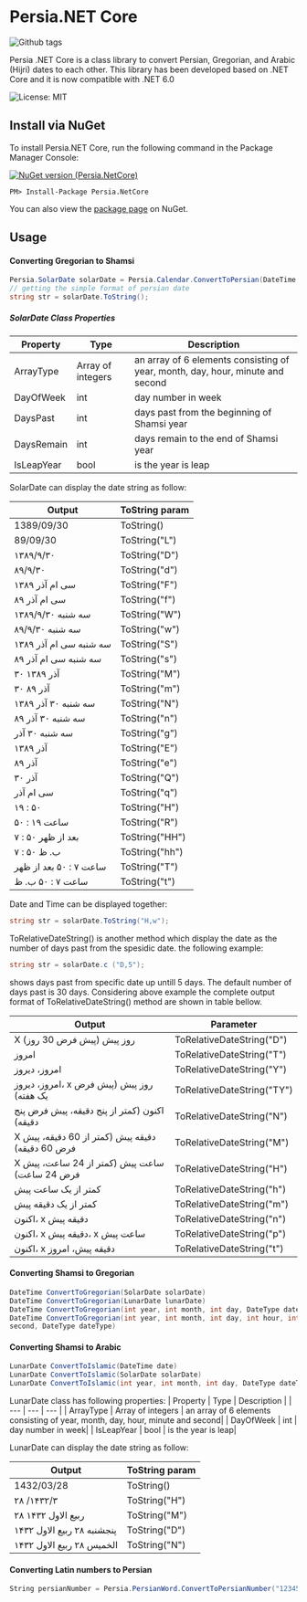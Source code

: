 # Persia.NET Core

![Github tags](https://github.com/shahabfar/Persia-.NET-Core/workflows/.NET%20Core%20Build/badge.svg)

Persia .NET Core is a class library to convert Persian, Gregorian, and Arabic (Hijri) dates to each other. This library has been developed based on .NET Core and it is now compatible with .NET 6.0

![License: MIT](https://img.shields.io/badge/License-MIT-yellow.svg)

## Install via NuGet

To install Persia.NET Core, run the following command in the Package Manager Console:

[![NuGet version (Persia.NetCore)](https://img.shields.io/nuget/v/Persia.NetCore.svg?style=flat-square)](https://www.nuget.org/packages/Persia.NetCore/)

```
PM> Install-Package Persia.NetCore
```

You can also view the [package page](https://www.nuget.org/packages/Persia.NetCore/) on NuGet.


## Usage

#### Converting Gregorian to Shamsi

``` C#
Persia.SolarDate solarDate = Persia.Calendar.ConvertToPersian(DateTime.Now);
// getting the simple format of persian date
string str = solarDate.ToString();
```
##### SolarDate Class Properties
| Property | Type | Description |
| --- | --- | --- |
| ArrayType | Array of integers | an array of 6 elements consisting of year, month, day, hour, minute and second|
| DayOfWeek | int | day number in week|
| DaysPast  | int | days past from the beginning of Shamsi year|
| DaysRemain | int | days remain to the end of Shamsi year|
| IsLeapYear | bool | is the year is leap|


SolarDate can display the date string as follow:

| Output | ToString param |
| --- | --- |
| 1389/09/30 | ToString() |
| 89/09/30 | ToString("L") | 
| ۱۳۸۹/۹/۳۰  | ToString("D") |
| ۸۹/۹/۳۰ | ToString("d") |
| سی ام  آذر ۱۳۸۹ | ToString("F") |
| سی ام  آذر ۸۹ | ToString("f") |
| سه شنبه  ۱۳۸۹/۹/۳۰ | ToString("W") |
| سه شنبه  ۸۹/۹/۳۰ | ToString("w") |
| سه شنبه  سی ام  آذر ۱۳۸۹ | ToString("S") |
| سه شنبه  سی ام  آذر ۸۹ | ToString("s") |
| ۳۰ آذر ۱۳۸۹ | ToString("M") |
| ۳۰ آذر ۸۹ | ToString("m") |
| سه شنبه  ۳۰ آذر ۱۳۸۹ | ToString("N") |
| سه شنبه  ۳۰ آذر ۸۹ | ToString("n") |
| سه شنبه  ۳۰ آذر | ToString("g") |
| آذر ۱۳۸۹ | ToString("E") |
| آذر ۸۹ | ToString("e") |
| ۳۰ آذر | ToString("Q") |
|سی ام  آذر | ToString("q") |
|  ۱۹ : ۵۰ | ToString("H") |
|ساعت   ۱۹ : ۵۰ | ToString("R") |
| ۷ : ۵۰ بعد از ظهر | ToString("HH") |
|   ۷ : ۵۰  ب. ظ | ToString("hh") |
| ساعت   ۷ : ۵۰ بعد از ظهر | ToString("T") |
| ساعت   ۷ : ۵۰ ب. ظ | ToString("t") |

Date and Time can be displayed together:

``` C#
string str = solarDate.ToString("H,w");
```
ToRelativeDateString() is another method which display the date as the number of days past from the spesidic date. the following example:

``` C#
string str = solarDate.c ("D,5");
```
shows days past from specific date up untill 5 days. The default number of days past is 30 days.
Considering above example the complete output format of ToRelativeDateString() method are shown in table bellow.

| Output | Parameter |
| --- | --- |
| X روز پیش (پیش فرض 30 روز) | ToRelativeDateString("D") |
|  امروز| ToRelativeDateString("T") | 
| امروز، دیروز | ToRelativeDateString("Y") | 
| امروز، دیروز، x  روز پیش (پیش فرض یک هفته) | ToRelativeDateString("TY") | 
| اکنون (کمتر از پنج دقیقه، پیش فرض پنج دقیقه) | ToRelativeDateString("N") | 
| X دقیقه پیش (کمتر از 60 دقیقه، پیش فرض 60 دقیقه) | ToRelativeDateString("M") | 
|X  ساعت پیش (کمتر از 24 ساعت، پیش فرض 24 ساعت)  | ToRelativeDateString("H") | 
| کمتر از یک ساعت پیش | ToRelativeDateString("h") | 
| کمتر از یک دقیقه پیش | ToRelativeDateString("m") | 
| اکنون، x دقیقه پیش | ToRelativeDateString("n") | 
|اکنون، x دقیقه پیش، x ساعت پیش  | ToRelativeDateString("p") | 
|اکنون، x دقیقه پیش، امروز  | ToRelativeDateString("t") | 


#### Converting Shamsi to Gregorian

``` C#
DateTime ConvertToGregorian(SolarDate solarDate)
DateTime ConvertToGregorian(LunarDate lunarDate)
DateTime ConvertToGregorian(int year, int month, int day, DateType dateType)
DateTime ConvertToGregorian(int year, int month, int day, int hour, int minute, int
second, DateType dateType)
```

#### Converting Shamsi to Arabic

``` C#
LunarDate ConvertToIslamic(DateTime date)
LunarDate ConvertToIslamic(SolarDate solarDate)
LunarDate ConvertToIslamic(int year, int month, int day, DateType dateType)
```
LunarDate class has following properties:
| Property | Type | Description |
| --- | --- | --- |
| ArrayType | Array of integers | an array of 6 elements consisting of year, month, day, hour, minute and second|
| DayOfWeek | int | day number in week|
| IsLeapYear | bool | is the year is leap|

LunarDate can display the date string as follow:

| Output | ToString param |
| --- | --- |
| 1432/03/28| ToString() |
| ۲۸ /۱۴۳۲/۳ | ToString("H") | 
| ۲۸ ربیع الاول ۱۴۳۲  | ToString("M") |
|پنجشنبه  ۲۸ ربیع الاول ۱۴۳۲ | ToString("D") |
|الخمیس  ۲۸ ربیع الاول ۱۴۳۲| ToString("N") |


#### Converting Latin numbers to Persian

``` C#
String persianNumber = Persia.PersianWord.ConvertToPersianNumber("12345");
```
